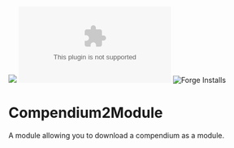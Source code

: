 ![](https://img.shields.io/badge/Foundry-v9-informational)
![Latest Release Download Count](https://img.shields.io/github/downloads/kid2407/Compendium2Module/latest/module.zip)
![Forge Installs](https://img.shields.io/badge/dynamic/json?label=Forge%20Installs&query=package.installs&suffix=%25&url=https%3A%2F%2Fforge-vtt.com%2Fapi%2Fbazaar%2Fpackage%2Fcompendium2module&colorB=4aa94a)

# Compendium2Module

A module allowing you to download a compendium as a module.